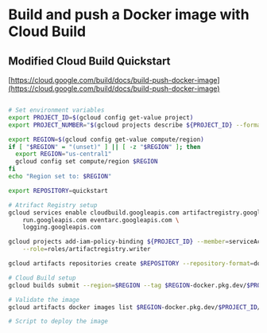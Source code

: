 # Build and push a Docker image with Cloud Build

## Modified Cloud Build Quickstart

[https://cloud.google.com/build/docs/build-push-docker-image](https://cloud.google.com/build/docs/build-push-docker-image)


```bash

# Set environment variables
export PROJECT_ID=$(gcloud config get-value project)
export PROJECT_NUMBER="$(gcloud projects describe ${PROJECT_ID} --format='get(projectNumber)')"

export REGION=$(gcloud config get-value compute/region)
if [ "$REGION" = "(unset)" ] || [ -z "$REGION" ]; then
  export REGION="us-central1"
  gcloud config set compute/region $REGION
fi
echo "Region set to: $REGION"

export REPOSITORY=quickstart

# Atrifact Registry setup
gcloud services enable cloudbuild.googleapis.com artifactregistry.googleapis.com \
    run.googleapis.com eventarc.googleapis.com \
    logging.googleapis.com

gcloud projects add-iam-policy-binding ${PROJECT_ID} --member=serviceAccount:${PROJECT_NUMBER}@cloudbuild.gserviceaccount.com \
    --role=roles/artifactregistry.writer

gcloud artifacts repositories create $REPOSITORY --repository-format=docker --location=$REGION --description="Docker repo"

# Cloud Build setup
gcloud builds submit --region=$REGION --tag $REGION-docker.pkg.dev/$PROJECT_ID/$REPOSITORY/quickstart-image:tag1

# Validate the image
gcloud artifacts docker images list $REGION-docker.pkg.dev/$PROJECT_ID/$REPOSITORY --include-tags

# Script to deploy the image
